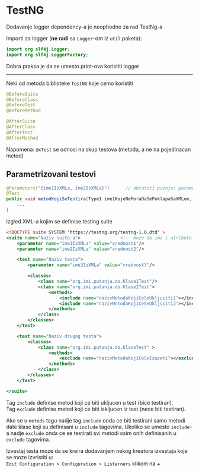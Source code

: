 # TestNG
Dodavanje logger dependency-a je neophodno za rad TestNg-a

Importi za logger (**ne radi** sa `Logger`-om iz `util` paketa):
```Java
import org.slf4j.Logger;
import org.slf4j.LoggerFactory;
```
    
Dobra praksa je da se umesto print-ova koristiti logger    

---

Neki od metoda biblioteke `TestNG` koje cemo koristiti
```Java
@BeforeSuite  
@BeforeClass  
@BeforeTest  
@BeforeMethod  

@AfterSuite
@AfterClass  
@AfterTest  
@AfterMethod  
```

Napomena: `@xTest` se odnosi na skup testova (metoda, a ne na pojedinacan metod)

## Parametrizovani testovi

```Java
@Parameters("{ime1IzXMLa, ime2IzXMLa}")      // obratiti paznju: parametri se nalaze unutar `{}`
@Test  
public void metodKojiSeTestira(Type1 ime1KojeNeMoraDaSePoklapaSaXMLom, Type2 ime2KojeNeMoraDaSePoklapaSaXMLom) {
    ...
}
```

Izgled XML-a kojim se definise testing suite
```XML
<!DOCTYPE suite SYSTEM "https://testng.org/testng-1.0.dtd" >
<suite name="Naziv suite-a">               <!-- moze da ima i atribute: thread-count="4" parallel="methods" -->
    <parameter name="ime1IzXMLa" value="vrednost1"/>
    <parameter name="ime2IzXMLa" value="vrednost2"/>

    <test name="Naziv testa">
        <parameter name="ime3IzXMLa" value="vrednost3"/>

        <classes>
            <class name="org.imi.putanja.do.Klase1Test"/>
            <class name="org.imi.putanja.do.Klase2Test">
                <methods>
                    <include name="nazivMetodaKojiCeSeUkljuciti1"></include>
                    <include name="nazivMetodaKojiCeSeUkljuciti2"></include>
                </methods>
            </class>
        </classes>
    </test>

    <test name="Naziv drugog testa">
        <classes>
            <class name="org.imi.putanja.do.KlaseTest" >
                <methods>
                    <exclude name="nazivMetodaKojiCeSeIzuzeti"></exclude>
                </methods>
            </class>
        </classes>
    </test>

</suite>
```

Tag `include` definise metod koji ce biti ukljucen u test (bice testiran).  
Tag `exclude` definise metod koji ce biti iskljucen iz test (nece biti testiran).

Ako se u `metods` tagu nadje tag `include` onda ce biti testirani samo 
metodi date klase koji su definisani u `include` tagovima. Ukoliko se umesto
`include`-a nadje `exclude` onda ce se testirati svi metodi osim onih definisanih
u `exclude` tagovima.

Izvestaj testa moze da se kreira dodavanjem nekog kreatora izvestaja koje se moze izvristiti u:  
`Edit Configuration > Configuration > Listerners` klikom na +
